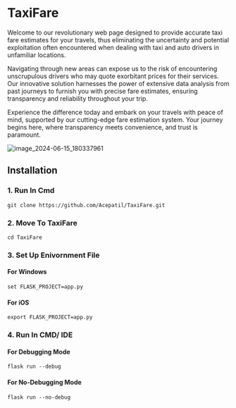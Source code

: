 # TaxiFare
Welcome to our revolutionary web page designed to provide accurate taxi fare estimates for your travels, thus eliminating the uncertainty and potential exploitation often encountered when dealing with taxi and auto drivers in unfamiliar locations.

Navigating through new areas can expose us to the risk of encountering unscrupulous drivers who may quote exorbitant prices for their services. Our innovative solution harnesses the power of extensive data analysis from past journeys to furnish you with precise fare estimates, ensuring transparency and reliability throughout your trip.

Experience the difference today and embark on your travels with peace of mind, supported by our cutting-edge fare estimation system. Your journey begins here, where transparency meets convenience, and trust is paramount.

![image_2024-06-15_180337961](https://github.com/Acepatil/TaxiFare/assets/120791252/e7339733-19ac-4f08-998b-bc098374f4f1)

## Installation

### 1. Run In Cmd
```
git clone https://github.com/Acepatil/TaxiFare.git
```
### 2. Move To TaxiFare
```
cd TaxiFare
```
### 3. Set Up Enivornment File
#### For Windows
```
set FLASK_PROJECT=app.py
```
#### For iOS
```
export FLASK_PROJECT=app.py
```
### 4. Run In CMD/ IDE
#### For Debugging Mode
```
flask run --debug
```
#### For No-Debugging Mode
```
flask run --no-debug
```
